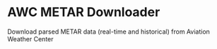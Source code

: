 # AWC METAR Downloader
Download parsed METAR data (real-time and historical) from Aviation Weather Center
